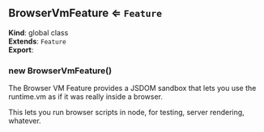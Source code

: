 <a name="BrowserVmFeature"></a>

## BrowserVmFeature ⇐ <code>Feature</code>
**Kind**: global class  
**Extends**: <code>Feature</code>  
**Export**:   
<a name="new_BrowserVmFeature_new"></a>

### new BrowserVmFeature()
The Browser VM Feature provides a JSDOM sandbox that lets you use the runtime.vm as if it was really inside a browser.

This lets you run browser scripts in node, for testing, server rendering, whatever.